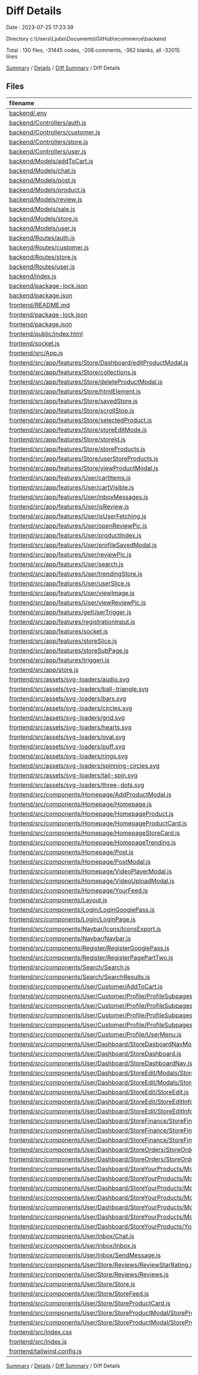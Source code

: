 # Diff Details

Date : 2023-07-25 17:23:39

Directory c:\\Users\\Ljubo\\Documents\\GitHub\\ecommerce\\backend

Total : 130 files,  -31445 codes, -208 comments, -362 blanks, all -32015 lines

[Summary](results.md) / [Details](details.md) / [Diff Summary](diff.md) / Diff Details

## Files
| filename | language | code | comment | blank | total |
| :--- | :--- | ---: | ---: | ---: | ---: |
| [backend/.env](/backend/.env) | Properties | 3 | 0 | 0 | 3 |
| [backend/Controllers/auth.js](/backend/Controllers/auth.js) | JavaScript | 62 | 0 | 10 | 72 |
| [backend/Controllers/customer.js](/backend/Controllers/customer.js) | JavaScript | 384 | 97 | 103 | 584 |
| [backend/Controllers/store.js](/backend/Controllers/store.js) | JavaScript | 280 | 9 | 85 | 374 |
| [backend/Controllers/user.js](/backend/Controllers/user.js) | JavaScript | 69 | 0 | 27 | 96 |
| [backend/Models/addToCart.js](/backend/Models/addToCart.js) | JavaScript | 6 | 0 | 4 | 10 |
| [backend/Models/chat.js](/backend/Models/chat.js) | JavaScript | 7 | 0 | 4 | 11 |
| [backend/Models/post.js](/backend/Models/post.js) | JavaScript | 18 | 0 | 5 | 23 |
| [backend/Models/product.js](/backend/Models/product.js) | JavaScript | 17 | 0 | 5 | 22 |
| [backend/Models/review.js](/backend/Models/review.js) | JavaScript | 10 | 0 | 4 | 14 |
| [backend/Models/sale.js](/backend/Models/sale.js) | JavaScript | 14 | 0 | 4 | 18 |
| [backend/Models/store.js](/backend/Models/store.js) | JavaScript | 13 | 0 | 4 | 17 |
| [backend/Models/user.js](/backend/Models/user.js) | JavaScript | 29 | 0 | 4 | 33 |
| [backend/Routes/auth.js](/backend/Routes/auth.js) | JavaScript | 7 | 0 | 6 | 13 |
| [backend/Routes/customer.js](/backend/Routes/customer.js) | JavaScript | 53 | 0 | 4 | 57 |
| [backend/Routes/store.js](/backend/Routes/store.js) | JavaScript | 60 | 2 | 25 | 87 |
| [backend/Routes/user.js](/backend/Routes/user.js) | JavaScript | 15 | 1 | 9 | 25 |
| [backend/index.js](/backend/index.js) | JavaScript | 60 | 1 | 10 | 71 |
| [backend/package-lock.json](/backend/package-lock.json) | JSON | 7,053 | 0 | 1 | 7,054 |
| [backend/package.json](/backend/package.json) | JSON | 28 | 0 | 1 | 29 |
| [frontend/README.md](/frontend/README.md) | Markdown | -38 | 0 | -33 | -71 |
| [frontend/package-lock.json](/frontend/package-lock.json) | JSON | -31,210 | 0 | -1 | -31,211 |
| [frontend/package.json](/frontend/package.json) | JSON | -62 | 0 | -1 | -63 |
| [frontend/public/index.html](/frontend/public/index.html) | HTML | -26 | -23 | -2 | -51 |
| [frontend/socket.js](/frontend/socket.js) | JavaScript | -3 | 0 | -3 | -6 |
| [frontend/src/App.js](/frontend/src/App.js) | JavaScript | -154 | -2 | -14 | -170 |
| [frontend/src/app/features/Store/Dashboard/editProductModal.js](/frontend/src/app/features/Store/Dashboard/editProductModal.js) | JavaScript | -15 | 0 | -5 | -20 |
| [frontend/src/app/features/Store/collections.js](/frontend/src/app/features/Store/collections.js) | JavaScript | -20 | 0 | -5 | -25 |
| [frontend/src/app/features/Store/deleteProductModal.js](/frontend/src/app/features/Store/deleteProductModal.js) | JavaScript | -15 | 0 | -5 | -20 |
| [frontend/src/app/features/Store/htmlElement.js](/frontend/src/app/features/Store/htmlElement.js) | JavaScript | -15 | 0 | -5 | -20 |
| [frontend/src/app/features/Store/savedStore.js](/frontend/src/app/features/Store/savedStore.js) | JavaScript | -15 | 0 | -5 | -20 |
| [frontend/src/app/features/Store/scrollStop.js](/frontend/src/app/features/Store/scrollStop.js) | JavaScript | -15 | 0 | -5 | -20 |
| [frontend/src/app/features/Store/selectedProduct.js](/frontend/src/app/features/Store/selectedProduct.js) | JavaScript | -15 | 0 | -5 | -20 |
| [frontend/src/app/features/Store/storeEditMode.js](/frontend/src/app/features/Store/storeEditMode.js) | JavaScript | -15 | 0 | -5 | -20 |
| [frontend/src/app/features/Store/storeId.js](/frontend/src/app/features/Store/storeId.js) | JavaScript | -15 | 0 | -5 | -20 |
| [frontend/src/app/features/Store/storeProducts.js](/frontend/src/app/features/Store/storeProducts.js) | JavaScript | -15 | 0 | -5 | -20 |
| [frontend/src/app/features/Store/userStoreProducts.js](/frontend/src/app/features/Store/userStoreProducts.js) | JavaScript | -15 | 0 | -5 | -20 |
| [frontend/src/app/features/Store/viewProductModal.js](/frontend/src/app/features/Store/viewProductModal.js) | JavaScript | -15 | 0 | -5 | -20 |
| [frontend/src/app/features/User/cartItems.js](/frontend/src/app/features/User/cartItems.js) | JavaScript | -26 | 0 | -7 | -33 |
| [frontend/src/app/features/User/cartVisible.js](/frontend/src/app/features/User/cartVisible.js) | JavaScript | -15 | 0 | -5 | -20 |
| [frontend/src/app/features/User/inboxMessages.js](/frontend/src/app/features/User/inboxMessages.js) | JavaScript | -21 | 0 | -5 | -26 |
| [frontend/src/app/features/User/isReview.js](/frontend/src/app/features/User/isReview.js) | JavaScript | -15 | 0 | -5 | -20 |
| [frontend/src/app/features/User/isUserFetching.js](/frontend/src/app/features/User/isUserFetching.js) | JavaScript | -15 | 0 | -5 | -20 |
| [frontend/src/app/features/User/openReviewPic.js](/frontend/src/app/features/User/openReviewPic.js) | JavaScript | -15 | 0 | -5 | -20 |
| [frontend/src/app/features/User/productIndex.js](/frontend/src/app/features/User/productIndex.js) | JavaScript | -15 | 0 | -5 | -20 |
| [frontend/src/app/features/User/profileSavedModal.js](/frontend/src/app/features/User/profileSavedModal.js) | JavaScript | -15 | 0 | -5 | -20 |
| [frontend/src/app/features/User/reviewPic.js](/frontend/src/app/features/User/reviewPic.js) | JavaScript | -22 | 0 | -5 | -27 |
| [frontend/src/app/features/User/search.js](/frontend/src/app/features/User/search.js) | JavaScript | -26 | 0 | -5 | -31 |
| [frontend/src/app/features/User/trendingStore.js](/frontend/src/app/features/User/trendingStore.js) | JavaScript | -28 | -1 | -7 | -36 |
| [frontend/src/app/features/User/userSlice.js](/frontend/src/app/features/User/userSlice.js) | JavaScript | -54 | -2 | -9 | -65 |
| [frontend/src/app/features/User/viewImage.js](/frontend/src/app/features/User/viewImage.js) | JavaScript | -15 | 0 | -5 | -20 |
| [frontend/src/app/features/User/viewReviewPic.js](/frontend/src/app/features/User/viewReviewPic.js) | JavaScript | -15 | 0 | -5 | -20 |
| [frontend/src/app/features/getUserTrigger.js](/frontend/src/app/features/getUserTrigger.js) | JavaScript | -15 | 0 | -5 | -20 |
| [frontend/src/app/features/registrationInput.js](/frontend/src/app/features/registrationInput.js) | JavaScript | -15 | 0 | -4 | -19 |
| [frontend/src/app/features/socket.js](/frontend/src/app/features/socket.js) | JavaScript | -15 | 0 | -4 | -19 |
| [frontend/src/app/features/storeSlice.js](/frontend/src/app/features/storeSlice.js) | JavaScript | -15 | 0 | -4 | -19 |
| [frontend/src/app/features/storeSubPage.js](/frontend/src/app/features/storeSubPage.js) | JavaScript | -15 | 0 | -5 | -20 |
| [frontend/src/app/features/triggeri.js](/frontend/src/app/features/triggeri.js) | JavaScript | -34 | 0 | -5 | -39 |
| [frontend/src/app/store.js](/frontend/src/app/store.js) | JavaScript | -69 | 0 | -1 | -70 |
| [frontend/src/assets/svg-loaders/audio.svg](/frontend/src/assets/svg-loaders/audio.svg) | XML | -28 | -1 | 0 | -29 |
| [frontend/src/assets/svg-loaders/ball-triangle.svg](/frontend/src/assets/svg-loaders/ball-triangle.svg) | XML | -45 | -2 | 0 | -47 |
| [frontend/src/assets/svg-loaders/bars.svg](/frontend/src/assets/svg-loaders/bars.svg) | XML | -52 | 0 | -1 | -53 |
| [frontend/src/assets/svg-loaders/circles.svg](/frontend/src/assets/svg-loaders/circles.svg) | XML | -20 | 0 | -1 | -21 |
| [frontend/src/assets/svg-loaders/grid.svg](/frontend/src/assets/svg-loaders/grid.svg) | XML | -56 | 0 | -1 | -57 |
| [frontend/src/assets/svg-loaders/hearts.svg](/frontend/src/assets/svg-loaders/hearts.svg) | XML | -17 | -1 | -1 | -19 |
| [frontend/src/assets/svg-loaders/oval.svg](/frontend/src/assets/svg-loaders/oval.svg) | XML | -16 | -1 | 0 | -17 |
| [frontend/src/assets/svg-loaders/puff.svg](/frontend/src/assets/svg-loaders/puff.svg) | XML | -36 | -1 | 0 | -37 |
| [frontend/src/assets/svg-loaders/rings.svg](/frontend/src/assets/svg-loaders/rings.svg) | XML | -41 | -1 | 0 | -42 |
| [frontend/src/assets/svg-loaders/spinning-circles.svg](/frontend/src/assets/svg-loaders/spinning-circles.svg) | XML | -54 | -1 | 0 | -55 |
| [frontend/src/assets/svg-loaders/tail-spin.svg](/frontend/src/assets/svg-loaders/tail-spin.svg) | XML | -31 | -1 | -1 | -33 |
| [frontend/src/assets/svg-loaders/three-dots.svg](/frontend/src/assets/svg-loaders/three-dots.svg) | XML | -32 | -1 | -1 | -34 |
| [frontend/src/components/Homepage/AddProductModal.js](/frontend/src/components/Homepage/AddProductModal.js) | JavaScript | -73 | 0 | -4 | -77 |
| [frontend/src/components/Homepage/Homepage.js](/frontend/src/components/Homepage/Homepage.js) | JavaScript | -109 | 0 | -7 | -116 |
| [frontend/src/components/Homepage/HomepageProduct.js](/frontend/src/components/Homepage/HomepageProduct.js) | JavaScript | -39 | 0 | -4 | -43 |
| [frontend/src/components/Homepage/HomepageProductCard.js](/frontend/src/components/Homepage/HomepageProductCard.js) | JavaScript | -6 | 0 | -3 | -9 |
| [frontend/src/components/Homepage/HomepageStoreCard.js](/frontend/src/components/Homepage/HomepageStoreCard.js) | JavaScript | -26 | -24 | -3 | -53 |
| [frontend/src/components/Homepage/HomepageTrending.js](/frontend/src/components/Homepage/HomepageTrending.js) | JavaScript | -40 | 0 | -5 | -45 |
| [frontend/src/components/Homepage/Post.js](/frontend/src/components/Homepage/Post.js) | JavaScript | -90 | 0 | -3 | -93 |
| [frontend/src/components/Homepage/PostModal.js](/frontend/src/components/Homepage/PostModal.js) | JavaScript | -27 | 0 | -3 | -30 |
| [frontend/src/components/Homepage/VideoPlayerModal.js](/frontend/src/components/Homepage/VideoPlayerModal.js) | JavaScript | -32 | 0 | -3 | -35 |
| [frontend/src/components/Homepage/VideoUploadModal.js](/frontend/src/components/Homepage/VideoUploadModal.js) | JavaScript | -105 | -1 | -5 | -111 |
| [frontend/src/components/Homepage/YourFeed.js](/frontend/src/components/Homepage/YourFeed.js) | JavaScript | -237 | 0 | -10 | -247 |
| [frontend/src/components/Layout.js](/frontend/src/components/Layout.js) | JavaScript | -52 | -26 | -5 | -83 |
| [frontend/src/components/Login/LoginGooglePass.js](/frontend/src/components/Login/LoginGooglePass.js) | JavaScript | -63 | 0 | -10 | -73 |
| [frontend/src/components/Login/LoginPage.js](/frontend/src/components/Login/LoginPage.js) | JavaScript | -109 | 0 | -8 | -117 |
| [frontend/src/components/Navbar/Icons/IconsExport.js](/frontend/src/components/Navbar/Icons/IconsExport.js) | JavaScript | -162 | 0 | -9 | -171 |
| [frontend/src/components/Navbar/Navbar.js](/frontend/src/components/Navbar/Navbar.js) | JavaScript | -211 | 0 | -6 | -217 |
| [frontend/src/components/Register/RegisterGooglePass.js](/frontend/src/components/Register/RegisterGooglePass.js) | JavaScript | -88 | 0 | -9 | -97 |
| [frontend/src/components/Register/RegisterPagePartTwo.js](/frontend/src/components/Register/RegisterPagePartTwo.js) | JavaScript | -133 | 0 | -9 | -142 |
| [frontend/src/components/Search/Search.js](/frontend/src/components/Search/Search.js) | JavaScript | -211 | -16 | -14 | -241 |
| [frontend/src/components/Search/SearchResults.js](/frontend/src/components/Search/SearchResults.js) | JavaScript | -55 | -67 | -3 | -125 |
| [frontend/src/components/User/Customer/AddToCart.js](/frontend/src/components/User/Customer/AddToCart.js) | JavaScript | -216 | -21 | -15 | -252 |
| [frontend/src/components/User/Customer/Profile/ProfileSubpages/OrderHistory.js](/frontend/src/components/User/Customer/Profile/ProfileSubpages/OrderHistory.js) | JavaScript | -244 | 0 | -10 | -254 |
| [frontend/src/components/User/Customer/Profile/ProfileSubpages/OrderHistoryModal.js](/frontend/src/components/User/Customer/Profile/ProfileSubpages/OrderHistoryModal.js) | JavaScript | -158 | 0 | -7 | -165 |
| [frontend/src/components/User/Customer/Profile/ProfileSubpages/Profile.js](/frontend/src/components/User/Customer/Profile/ProfileSubpages/Profile.js) | JavaScript | -120 | 0 | -7 | -127 |
| [frontend/src/components/User/Customer/Profile/ProfileSubpages/ShippingDetails.js](/frontend/src/components/User/Customer/Profile/ProfileSubpages/ShippingDetails.js) | JavaScript | -105 | 0 | -7 | -112 |
| [frontend/src/components/User/Customer/Profile/UserMenu.js](/frontend/src/components/User/Customer/Profile/UserMenu.js) | JavaScript | -131 | 0 | -2 | -133 |
| [frontend/src/components/User/Dashboard/StoreDasboardNavMobile.js](/frontend/src/components/User/Dashboard/StoreDasboardNavMobile.js) | JavaScript | -125 | 0 | -5 | -130 |
| [frontend/src/components/User/Dashboard/StoreDashboard.js](/frontend/src/components/User/Dashboard/StoreDashboard.js) | JavaScript | -20 | 0 | -4 | -24 |
| [frontend/src/components/User/Dashboard/StoreDashboardNav.js](/frontend/src/components/User/Dashboard/StoreDashboardNav.js) | JavaScript | -166 | 0 | -6 | -172 |
| [frontend/src/components/User/Dashboard/StoreEdit/Modals/StoreDeleteProductModal.js](/frontend/src/components/User/Dashboard/StoreEdit/Modals/StoreDeleteProductModal.js) | JavaScript | -56 | 0 | -5 | -61 |
| [frontend/src/components/User/Dashboard/StoreEdit/Modals/StoreSavedModal.js](/frontend/src/components/User/Dashboard/StoreEdit/Modals/StoreSavedModal.js) | JavaScript | -34 | 0 | -4 | -38 |
| [frontend/src/components/User/Dashboard/StoreEdit/StoreEdit.js](/frontend/src/components/User/Dashboard/StoreEdit/StoreEdit.js) | JavaScript | -126 | -17 | -11 | -154 |
| [frontend/src/components/User/Dashboard/StoreEdit/StoreEditInfo.js](/frontend/src/components/User/Dashboard/StoreEdit/StoreEditInfo.js) | JavaScript | -81 | -2 | -6 | -89 |
| [frontend/src/components/User/Dashboard/StoreEdit/StoreEditInfoInputs.js](/frontend/src/components/User/Dashboard/StoreEdit/StoreEditInfoInputs.js) | JavaScript | -140 | -2 | -7 | -149 |
| [frontend/src/components/User/Dashboard/StoreFinance/StoreFinance.js](/frontend/src/components/User/Dashboard/StoreFinance/StoreFinance.js) | JavaScript | -34 | 0 | -4 | -38 |
| [frontend/src/components/User/Dashboard/StoreFinance/StoreFinanceLast5Sales.js](/frontend/src/components/User/Dashboard/StoreFinance/StoreFinanceLast5Sales.js) | JavaScript | -83 | 0 | -5 | -88 |
| [frontend/src/components/User/Dashboard/StoreFinance/StoreFinanceSales.js](/frontend/src/components/User/Dashboard/StoreFinance/StoreFinanceSales.js) | JavaScript | -104 | -1 | -9 | -114 |
| [frontend/src/components/User/Dashboard/StoreOrders/StoreOrders.js](/frontend/src/components/User/Dashboard/StoreOrders/StoreOrders.js) | JavaScript | -203 | -5 | -10 | -218 |
| [frontend/src/components/User/Dashboard/StoreOrders/StoreOrdersModal.js](/frontend/src/components/User/Dashboard/StoreOrders/StoreOrdersModal.js) | JavaScript | -160 | 0 | -8 | -168 |
| [frontend/src/components/User/Dashboard/StoreYourProducts/Modals/AddCollectionModal/Add.js](/frontend/src/components/User/Dashboard/StoreYourProducts/Modals/AddCollectionModal/Add.js) | JavaScript | -34 | 0 | -4 | -38 |
| [frontend/src/components/User/Dashboard/StoreYourProducts/Modals/AddCollectionModal/AddCollectionModal.js](/frontend/src/components/User/Dashboard/StoreYourProducts/Modals/AddCollectionModal/AddCollectionModal.js) | JavaScript | -189 | -1 | -6 | -196 |
| [frontend/src/components/User/Dashboard/StoreYourProducts/Modals/AddProductModal/AddProductInputs.js](/frontend/src/components/User/Dashboard/StoreYourProducts/Modals/AddProductModal/AddProductInputs.js) | JavaScript | -230 | -3 | -10 | -243 |
| [frontend/src/components/User/Dashboard/StoreYourProducts/Modals/AddProductModal/AddProductModal.js](/frontend/src/components/User/Dashboard/StoreYourProducts/Modals/AddProductModal/AddProductModal.js) | JavaScript | -51 | -1 | -4 | -56 |
| [frontend/src/components/User/Dashboard/StoreYourProducts/Modals/EditProductModal/EditProductInputs.js](/frontend/src/components/User/Dashboard/StoreYourProducts/Modals/EditProductModal/EditProductInputs.js) | JavaScript | -238 | -3 | -10 | -251 |
| [frontend/src/components/User/Dashboard/StoreYourProducts/Modals/EditProductModal/EditProductModal.js](/frontend/src/components/User/Dashboard/StoreYourProducts/Modals/EditProductModal/EditProductModal.js) | JavaScript | -73 | -2 | -6 | -81 |
| [frontend/src/components/User/Dashboard/StoreYourProducts/YourProducts.js](/frontend/src/components/User/Dashboard/StoreYourProducts/YourProducts.js) | JavaScript | -179 | -12 | -10 | -201 |
| [frontend/src/components/User/Inbox/Chat.js](/frontend/src/components/User/Inbox/Chat.js) | JavaScript | -108 | -1 | -7 | -116 |
| [frontend/src/components/User/Inbox/Inbox.js](/frontend/src/components/User/Inbox/Inbox.js) | JavaScript | -200 | -8 | -19 | -227 |
| [frontend/src/components/User/Inbox/SendMessage.js](/frontend/src/components/User/Inbox/SendMessage.js) | JavaScript | -172 | -3 | -7 | -182 |
| [frontend/src/components/User/Store/Reviews/ReviewStarRating.js](/frontend/src/components/User/Store/Reviews/ReviewStarRating.js) | JavaScript | -47 | 0 | -5 | -52 |
| [frontend/src/components/User/Store/Reviews/Reviews.js](/frontend/src/components/User/Store/Reviews/Reviews.js) | JavaScript | -264 | -4 | -19 | -287 |
| [frontend/src/components/User/Store/Store.js](/frontend/src/components/User/Store/Store.js) | JavaScript | -163 | -52 | -16 | -231 |
| [frontend/src/components/User/Store/StoreFeed.js](/frontend/src/components/User/Store/StoreFeed.js) | JavaScript | -5 | 0 | -3 | -8 |
| [frontend/src/components/User/Store/StoreProductCard.js](/frontend/src/components/User/Store/StoreProductCard.js) | JavaScript | -132 | -2 | -9 | -143 |
| [frontend/src/components/User/Store/StoreProductModal/StoreProductModal.js](/frontend/src/components/User/Store/StoreProductModal/StoreProductModal.js) | JavaScript | -226 | -3 | -11 | -240 |
| [frontend/src/components/User/Store/StoreProductModal/StoreProductPictures.js](/frontend/src/components/User/Store/StoreProductModal/StoreProductPictures.js) | JavaScript | -321 | -1 | -7 | -329 |
| [frontend/src/index.css](/frontend/src/index.css) | CSS | -216 | -1 | -39 | -256 |
| [frontend/src/index.js](/frontend/src/index.js) | JavaScript | -18 | 0 | -2 | -20 |
| [frontend/tailwind.config.js](/frontend/tailwind.config.js) | JavaScript | -12 | -1 | -2 | -15 |

[Summary](results.md) / [Details](details.md) / [Diff Summary](diff.md) / Diff Details